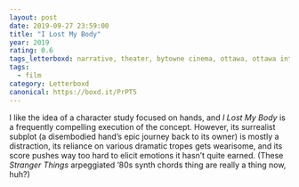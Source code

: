 ```yaml
---
layout: post 
date: 2019-09-27 23:59:00
title: "I Lost My Body"
year: 2019
rating: 0.6
tags_letterboxd: narrative, theater, bytowne cinema, ottawa, ottawa international animation festival, festival, animation
tags:
  - film
category: Letterboxd
canonical: https://boxd.it/PrPT5
---
```


I like the idea of a character study focused on hands, and <cite>I Lost My Body</cite> is a frequently compelling execution of the concept. However, its surrealist subplot (a disembodied hand’s epic journey back to its owner) is mostly a distraction, its reliance on various dramatic tropes gets wearisome, and its score pushes way too hard to elicit emotions it hasn’t quite earned. (These <cite>Stranger Things</cite> arpeggiated ’80s synth chords thing are really a thing now, huh?)